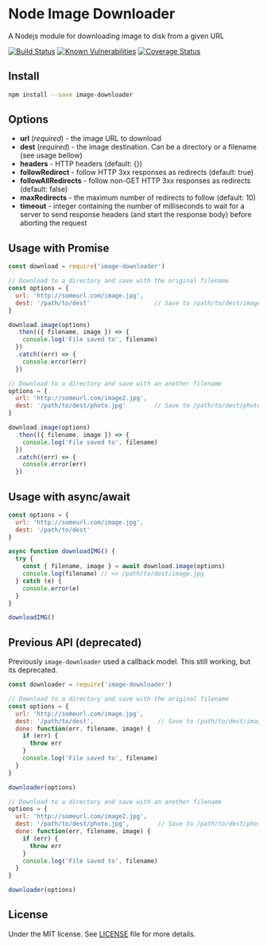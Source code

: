 # Node Image Downloader
A Nodejs module for downloading image to disk from a given URL

[![Build Status](https://travis-ci.org/demsking/image-downloader.svg?branch=master)](https://travis-ci.org/demsking/image-downloader) [![Known Vulnerabilities](https://snyk.io/test/github/demsking/image-downloader/badge.svg)](https://snyk.io/test/github/demsking/image-downloader) [![Coverage Status](https://coveralls.io/repos/github/demsking/image-downloader/badge.svg?branch=master)](https://coveralls.io/github/demsking/image-downloader?branch=master)

## Install
```sh
npm install --save image-downloader
```

## Options
- **url** (*required*) - the image URL to download
- **dest** (*required*) - the image destination. Can be a directory or a filename (see usage bellow)
- **headers** - HTTP headers (default: {})
- **followRedirect** - follow HTTP 3xx responses as redirects (default: true)
- **followAllRedirects** - follow non-GET HTTP 3xx responses as redirects (default: false)
- **maxRedirects** - the maximum number of redirects to follow (default: 10)
- **timeout** - integer containing the number of milliseconds to wait for a server to send response headers (and start the response body) before aborting the request

## Usage with Promise
```js
const download = require('image-downloader')

// Download to a directory and save with the original filename
const options = {
  url: 'http://someurl.com/image.jpg',
  dest: '/path/to/dest'                  // Save to /path/to/dest/image.jpg
}

download.image(options)
  .then(({ filename, image }) => {
    console.log('File saved to', filename)
  })
  .catch((err) => {
    console.error(err)
  })

// Download to a directory and save with an another filename
options = {
  url: 'http://someurl.com/image2.jpg',
  dest: '/path/to/dest/photo.jpg'        // Save to /path/to/dest/photo.jpg
}

download.image(options)
  .then(({ filename, image }) => {
    console.log('File saved to', filename)
  })
  .catch((err) => {
    console.error(err)
  })
```

## Usage with async/await
```js
const options = {
  url: 'http://someurl.com/image.jpg',
  dest: '/path/to/dest'                  
}

async function downloadIMG() {
  try {
    const { filename, image } = await download.image(options)
    console.log(filename) // => /path/to/dest/image.jpg 
  } catch (e) {
    console.error(e)
  }
}

downloadIMG()
```

## Previous API (deprecated)
Previously `image-downloader` used a callback model. This still working, but its deprecated.

```js
const downloader = require('image-downloader')

// Download to a directory and save with the original filename
const options = {
  url: 'http://someurl.com/image.jpg',
  dest: '/path/to/dest',                  // Save to /path/to/dest/image.jpg
  done: function(err, filename, image) {
    if (err) {
      throw err
    }
    console.log('File saved to', filename)
  }
}

downloader(options)

// Download to a directory and save with an another filename
options = {
  url: 'http://someurl.com/image2.jpg',
  dest: '/path/to/dest/photo.jpg',        // Save to /path/to/dest/photo.jpg
  done: function(err, filename, image) {
    if (err) {
      throw err
    }
    console.log('File saved to', filename)
  }
}

downloader(options)
```

## License

Under the MIT license. See [LICENSE](https://gitlab.com/demsking/image-downloader/blob/master/LICENSE) file for more details.
